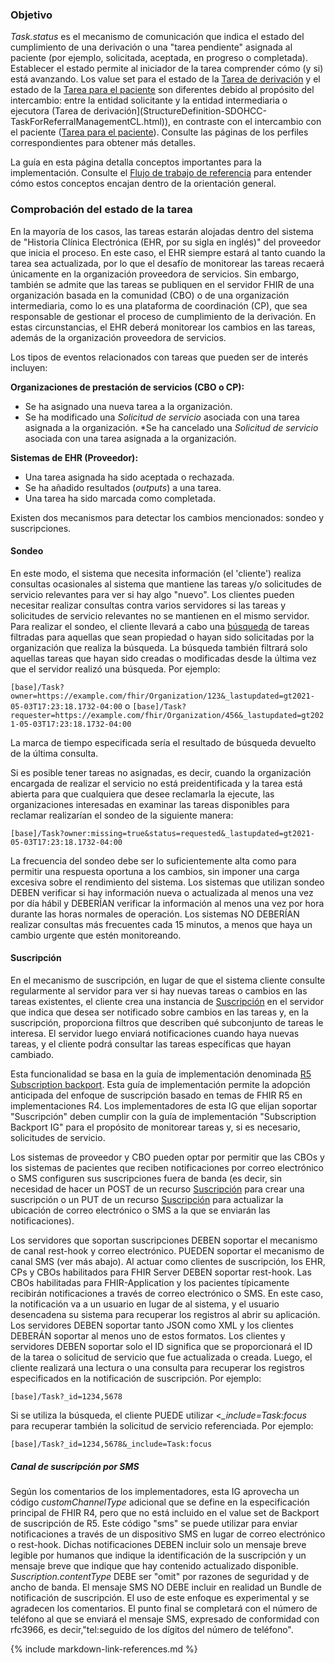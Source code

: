### Objetivo

*Task.status* es el mecanismo de comunicación que indica el estado del cumplimiento de una derivación o una "tarea pendiente" asignada al paciente (por ejemplo, solicitada, aceptada, en progreso o completada). Establecer el estado permite al iniciador de la tarea comprender cómo (y si) está avanzando. Los value set para el estado de la [Tarea de derivación](StructureDefinition-SDOHCC-TaskForReferralManagementCL.html) y el estado de la [Tarea para el paciente](StructureDefinition-SDOHCC-TaskForPatientCL.html) son diferentes debido al propósito del intercambio: entre la entidad solicitante y la entidad intermediaria o ejecutora (Tarea de derivación](StructureDefinition-SDOHCC-TaskForReferralManagementCL.html)), en contraste con el intercambio con el paciente ([Tarea para el paciente](StructureDefinition-SDOHCC-TaskForPatientCL.html)). Consulte las páginas de los perfiles correspondientes para obtener más detalles. 

La guía en esta página detalla conceptos importantes para la implementación. Consulte el [Flujo de trabajo de referencia](8-checking_taks_status.html) para entender cómo estos conceptos encajan dentro de la orientación general. 

### Comprobación del estado de la tarea

En la mayoría de los casos, las tareas estarán alojadas dentro del sistema de "Historia Clínica Electrónica (EHR, por su sigla en inglés)" del proveedor que inicia el proceso. En este caso, el EHR siempre estará al tanto cuando la tarea sea actualizada, por lo que el desafío de monitorear las tareas recaerá únicamente en la organización proveedora de servicios. Sin embargo, también se admite que las tareas se publiquen en el servidor FHIR de una organización basada en la comunidad (CBO) o de una organización intermediaria, como lo es una plataforma de coordinación (CP), que sea responsable de gestionar el proceso de cumplimiento de la derivación. En estas circunstancias, el EHR deberá monitorear los cambios en las tareas, además de la organización proveedora de servicios. 

Los tipos de eventos relacionados con tareas que pueden ser de interés incluyen: 

**Organizaciones de prestación de servicios (CBO o CP):**
* Se ha asignado una nueva tarea a la organización.
* Se ha modificado una *Solicitud de servicio* asociada con una tarea asignada a la organización.
*Se ha cancelado una *Solicitud de servicio* asociada con una tarea asignada a la organización.

**Sistemas de EHR (Proveedor):**
* Una tarea asignada ha sido aceptada o rechazada.
* Se ha añadido resultados (*outputs*) a una tarea.
* Una tarea ha sido marcada como completada.

Existen dos mecanismos para detectar los cambios mencionados: sondeo y suscripciones.

#### Sondeo

En este modo, el sistema que necesita información (el 'cliente') realiza consultas ocasionales al sistema que mantiene las tareas y/o solicitudes de servicio relevantes para ver si hay algo "nuevo". Los clientes pueden necesitar realizar consultas contra varios servidores si las tareas y solicitudes de servicio relevantes no se mantienen en el mismo servidor. Para realizar el sondeo, el cliente llevará a cabo una [búsqueda]({{site.data.fhir.path}}search.html) de tareas filtradas para aquellas que sean propiedad o hayan sido solicitadas por la organización que realiza la búsqueda. La búsqueda también filtrará solo aquellas tareas que hayan sido creadas o modificadas desde la última vez que el servidor realizó una búsqueda. Por ejemplo: 

```[base]/Task?owner=https://example.com/fhir/Organization/123&_lastupdated=gt2021-05-03T17:23:18.1732-04:00```
o
```[base]/Task?requester=https://example.com/fhir/Organization/456&_lastupdated=gt2021-05-03T17:23:18.1732-04:00```

La marca de tiempo especificada sería el resultado de búsqueda devuelto de la última consulta. 

Si es posible tener tareas no asignadas, es decir, cuando la organización encargada de realizar el servicio no está preidentificada y la tarea está abierta para que cualquiera que desee reclamarla la ejecute, las organizaciones interesadas en examinar las tareas disponibles para reclamar realizarían el sondeo de la siguiente manera: 

```[base]/Task?owner:missing=true&status=requested&_lastupdated=gt2021-05-03T17:23:18.1732-04:00```

La frecuencia del sondeo debe ser lo suficientemente alta como para permitir una respuesta oportuna a los cambios, sin imponer una carga excesiva sobre el rendimiento del sistema. Los sistemas que utilizan sondeo DEBEN verificar si hay información nueva o actualizada al menos una vez por día hábil y DEBERÍAN verificar la información al menos una vez por hora durante las horas normales de operación. Los sistemas NO DEBERÍAN realizar consultas más frecuentes cada 15 minutos, a menos que haya un cambio urgente que estén monitoreando. 

#### Suscripción

En el mecanismo de suscripción, en lugar de que el sistema cliente consulte regularmente al servidor para ver si hay nuevas tareas o cambios en las tareas existentes, el cliente crea una instancia de [Suscripción]({{site.data.fhir.ver.sdohsub}}/StructureDefinition-backport-subscription.html) en el servidor que indica que desea ser notificado sobre cambios en las tareas y, en la suscripción, proporciona filtros que describen qué subconjunto de tareas le interesa. El servidor luego enviará notificaciones cuando haya nuevas tareas, y el cliente podrá consultar las tareas específicas que hayan cambiado. 

Esta funcionalidad se basa en la guía de implementación denominada [R5 Subscription backport](http://hl7.org/fhir/uv/subscriptions-backport). Esta guía de implementación permite la adopción anticipada del enfoque de suscripción basado en temas de FHIR R5 en implementaciones R4. Los implementadores de esta IG que elijan soportar "Suscripción" deben cumplir con la guía de implementación "Subscription Backport IG" para el propósito de monitorear tareas y, si es necesario, solicitudes de servicio. 

Los sistemas de proveedor y CBO pueden optar por permitir que las CBOs y los sistemas de pacientes que reciben notificaciones por correo electrónico o SMS configuren sus suscripciones fuera de banda (es decir, sin necesidad de hacer un POST de un recurso [Suscripción]({{site.data.fhir.ver.sdohsub}}/StructureDefinition-backport-subscription.html) para crear una suscripción o un PUT de un recurso [Suscripción]({{site.data.fhir.ver.sdohsub}}/StructureDefinition-backport-subscription.html) para actualizar la ubicación de correo electrónico o SMS a la que se enviarán las notificaciones).

Los servidores que soportan suscripciones DEBEN soportar el mecanismo de canal rest-hook y correo electrónico. PUEDEN soportar el mecanismo de canal SMS (ver más abajo). Al actuar como clientes de suscripción, los EHR, CPs y CBOs habilitados para FHIR Server DEBEN soportar rest-hook. Las CBOs habilitadas para FHIR-Application y los pacientes típicamente recibirán notificaciones a través de correo electrónico o SMS. En este caso, la notificación va a un usuario en lugar de al sistema, y el usuario desencadena su sistema para recuperar los registros al abrir su aplicación. Los servidores DEBEN soportar tanto JSON como XML y los clientes DEBERÁN soportar al menos uno de estos formatos. Los clientes y servidores DEBEN soportar solo el ID significa que se proporcionará el ID de la tarea o solicitud de servicio que fue actualizada o creada. Luego, el cliente realizará una lectura o una consulta para recuperar los registros especificados en la notificación de suscripción. Por ejemplo:

<code>[base]/Task?_id=1234,5678</code>

Si se utiliza la búsqueda, el cliente PUEDE utilizar <*_include=Task:focus* para recuperar también la solicitud de servicio referenciada. Por ejemplo: 

<code>[base]/Task?_id=1234,5678&_include=Task:focus</code>

##### Canal de suscripción por SMS

Según los comentarios de los implementadores, esta IG aprovecha un código *customChannelType* adicional que se define en la especificación principal de FHIR R4, pero que no está incluido en el value set de Backport de suscripción de R5. Este código "sms" se puede utilizar para enviar notificaciones a través de un dispositivo SMS en lugar de correo electrónico o rest-hook. Dichas notificaciones DEBEN incluir solo un mensaje breve legible por humanos que indique la identificación de la suscripción y un mensaje breve que indique que hay contenido actualizado disponible. *Suscription.contentType* DEBE ser "omit" por razones de seguridad y de ancho de banda. El mensaje SMS NO DEBE incluir en realidad un Bundle de notificación de suscripción. El uso de este enfoque es experimental y se agradecen los comentarios. El punto final se completará con el número de teléfono al que se enviará el mensaje SMS, expresado de conformidad con rfc3966, es decir,"tel:seguido de los dígitos del número de teléfono".

{% include markdown-link-references.md %}